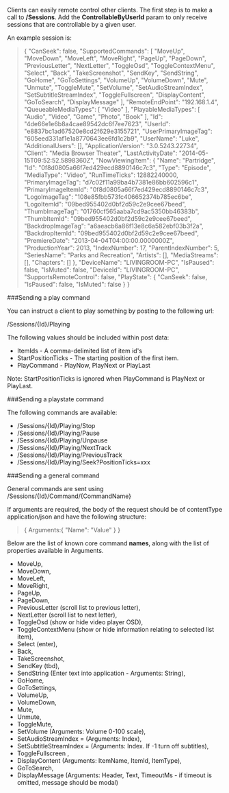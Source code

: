 Clients can easily remote control other clients. The first step is to make a call to **/Sessions**. Add the **ControllableByUserId** param to only receive sessions that are controllable by a given user.

An example session is:

>   {
>     "CanSeek": false,
>     "SupportedCommands": [
>       "MoveUp",
>       "MoveDown",
>       "MoveLeft",
>       "MoveRight",
>       "PageUp",
>       "PageDown",
>       "PreviousLetter",
>       "NextLetter",
>       "ToggleOsd",
>       "ToggleContextMenu",
>       "Select",
>       "Back",
>       "TakeScreenshot",
>       "SendKey",
>       "SendString",
>       "GoHome",
>       "GoToSettings",
>       "VolumeUp",
>       "VolumeDown",
>       "Mute",
>       "Unmute",
>       "ToggleMute",
>       "SetVolume",
>       "SetAudioStreamIndex",
>       "SetSubtitleStreamIndex",
>       "ToggleFullscreen",
>       "DisplayContent",
>       "GoToSearch",
>       "DisplayMessage"
>     ],
>     "RemoteEndPoint": "192.168.1.4",
>     "QueueableMediaTypes": [
>       "Video"
>     ],
>     "PlayableMediaTypes": [
>       "Audio",
>       "Video",
>       "Game",
>       "Photo",
>       "Book"
>     ],
>     "Id": "4de66e1e6b8a4cae89542dc6f7ee7623",
>     "UserId": "e8837bc1ad67520e8cd2f629e3155721",
>     "UserPrimaryImageTag": "605eed331af1e1a8770643ee6fd1c2b9",
>     "UserName": "Luke",
>     "AdditionalUsers": [],
>     "ApplicationVersion": "3.0.5243.22734",
>     "Client": "Media Browser Theater",
>     "LastActivityDate": "2014-05-15T09:52:52.5898360Z",
>     "NowViewingItem": {
>       "Name": "Partridge",
>       "Id": "0f8d0805a66f7ed429ecd8890146c7c3",
>       "Type": "Episode",
>       "MediaType": "Video",
>       "RunTimeTicks": 12882240000,
>       "PrimaryImageTag": "d7c02f11a99ba4b7381e86bb602596c1",
>       "PrimaryImageItemId": "0f8d0805a66f7ed429ecd8890146c7c3",
>       "LogoImageTag": "108e85fbb573fc406652374b785ec6be",
>       "LogoItemId": "09bed955402d0bf2d59c2e9cee67beed",
>       "ThumbImageTag": "01760cf565aaba7cd9ac5350bb46383b",
>       "ThumbItemId": "09bed955402d0bf2d59c2e9cee67beed",
>       "BackdropImageTag": "a6aeacb6a86f13e8c6a582ebf03b3f2a",
>       "BackdropItemId": "09bed955402d0bf2d59c2e9cee67beed",
>       "PremiereDate": "2013-04-04T04:00:00.0000000Z",
>       "ProductionYear": 2013,
>       "IndexNumber": 17,
>       "ParentIndexNumber": 5,
>       "SeriesName": "Parks and Recreation",
>       "Artists": [],
>       "MediaStreams": [],
>       "Chapters": []
>     },
>     "DeviceName": "LIVINGROOM-PC",
>     "IsPaused": false,
>     "IsMuted": false,
>     "DeviceId": "LIVINGROOM-PC",
>     "SupportsRemoteControl": false,
>     "PlayState": {
>       "CanSeek": false,
>       "IsPaused": false,
>       "IsMuted": false
>     }
>   }


###Sending a play command

You can instruct a client to play something by posting to the following url:

/Sessions/{Id}/Playing

The following values should be included within post data:

* ItemIds - A comma-delimited list of item id's
* StartPositionTicks - The starting position of the first item. 
* PlayCommand - PlayNow, PlayNext or PlayLast

Note: StartPositionTicks is ignored when PlayCommand is PlayNext or PlayLast.

###Sending a playstate command

The following commands are available:

* /Sessions/{Id}/Playing/Stop
* /Sessions/{Id}/Playing/Pause
* /Sessions/{Id}/Playing/Unpause
* /Sessions/{Id}/Playing/NextTrack
* /Sessions/{Id}/Playing/PreviousTrack
* /Sessions/{Id}/Playing/Seek?PositionTicks=xxx

###Sending a general command

General commands are sent using /Sessions/{Id}/Command/{CommandName}

If arguments are required, the body of the request should be of contentType application/json and have the following structure:
> {
> Arguments:{
> "Name": "Value"
> }
> }

Below are the list of known core command **names**, along with the list of properties available in Arguments.

* MoveUp,
* MoveDown,
* MoveLeft,
* MoveRight,
* PageUp,
* PageDown,
* PreviousLetter (scroll list to previous letter),
* NextLetter (scroll list to next letter),
* ToggleOsd  (show or hide video player OSD),
* ToggleContextMenu (show or hide information relating to selected list item),
* Select (enter),
* Back,
* TakeScreenshot,
* SendKey (tbd),
* SendString (Enter text into application - Arguments: String),
* GoHome,
* GoToSettings,
* VolumeUp,
* VolumeDown,
* Mute,
* Unmute,
* ToggleMute,
* SetVolume (Arguments: Volume 0-100 scale),
* SetAudioStreamIndex = (Arguments: Index),
* SetSubtitleStreamIndex = (Arguments: Index. If -1 turn off subtitles),
* ToggleFullscreen ,
* DisplayContent (Arguments: ItemName, ItemId, ItemType),
* GoToSearch,
* DisplayMessage (Arguments: Header, Text, TimeoutMs - if timeout is omitted, message should be modal)